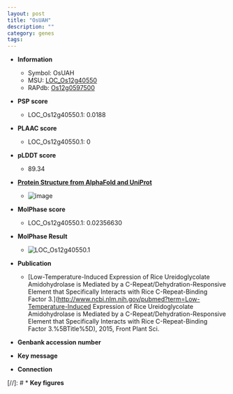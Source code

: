 ```yaml
---
layout: post
title: "OsUAH"
description: ""
category: genes
tags: 
---
```


* **Information**  
    + Symbol: OsUAH  
    + MSU: [LOC_Os12g40550](http://rice.plantbiology.msu.edu/cgi-bin/ORF_infopage.cgi?orf=LOC_Os12g40550)  
    + RAPdb: [Os12g0597500](http://rapdb.dna.affrc.go.jp/viewer/gbrowse_details/irgsp1?name=Os12g0597500)  

* **PSP score**  
    + LOC_Os12g40550.1: 0.0188 

* **PLAAC score**  
    + LOC_Os12g40550.1: 0 

* **pLDDT score**
    + 89.34

* **[Protein Structure from AlphaFold and UniProt](https://www.uniprot.org/uniprotkb/Q2QMN7/entry#structure)**
    + ![image](https://ricepsp.github.io/images/Q2/AF-Q2QMN7-F1.png)

* **MolPhase score**
    + LOC_Os12g40550.1: 0.02356630

* **MolPhase Result**
    + ![LOC_Os12g40550.1](https://304243504.github.io/Pictures/LOC_Os12g/LOC_Os12g40550.1.png)

* **Publication**  
    + [Low-Temperature-Induced Expression of Rice Ureidoglycolate Amidohydrolase is Mediated by a C-Repeat/Dehydration-Responsive Element that Specifically Interacts with Rice C-Repeat-Binding Factor 3.](http://www.ncbi.nlm.nih.gov/pubmed?term=Low-Temperature-Induced Expression of Rice Ureidoglycolate Amidohydrolase is Mediated by a C-Repeat/Dehydration-Responsive Element that Specifically Interacts with Rice C-Repeat-Binding Factor 3.%5BTitle%5D), 2015, Front Plant Sci.

* **Genbank accession number**  

* **Key message**  

* **Connection**  

[//]: # * **Key figures**  


